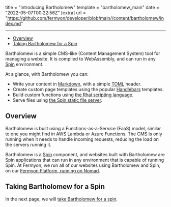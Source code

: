 title = "Introducing Bartholomew"
template = "bartholomew_main"
date = "2022-05-07T00:22:56Z"
[extra]
url = "https://github.com/fermyon/developer/blob/main//content/bartholomew/index.md"

---

- [Overview](#overview)
- [Taking Bartholomew for a Spin](#taking-bartholomew-for-a-spin)

Bartholomew is a simple CMS-like (Content Management System) tool for managing a
website. It is compiled to WebAssembly, and can run in any [Spin](/spin)
environment.

At a glance, with Bartholomew you can:

- Write your content in [Markdown](https://www.markdownguide.org/), with a
simple [TOML](https://toml.io/en/) header.
- Create custom page templates using the popular [Handlebars](https://handlebarsjs.com/)
templates.
- Build custom functions using [the Rhai scripting language](https://rhai.rs/).
- Serve files using [the Spin static file server](https://github.com/fermyon/spin-fileserver).

## Overview

Bartholomew is built using a Functions-as-a-Service (FaaS) model, similar to
one you might find in AWS Lambda or Azure Functions. The CMS is only running when
it needs to handle incoming requests, reducing the load on the servers
running it.

Bartholomew is a [Spin](/spin) component, and
websites built with Bartholomew are Spin applications that can run in any
environment that is capable of running Spin. At Fermyon, we run all of our
websites using Bartholomew and Spin, on our [Fermyon Platform, running on Nomad](https://www.fermyon.com/blog/spin-nomad).

## Taking Bartholomew for a Spin

In the next page, we will [take Bartholomew for a spin](./quickstart.md).
